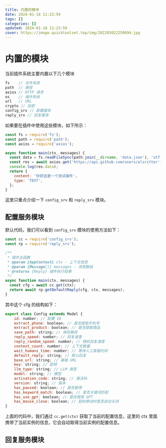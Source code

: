 ```yaml
---
title: 内置的模块
date: 2024-01-18 11:23:59
tags: []
categories: []
updated: 2024-01-18 11:23:59
cover: https://image.quicktoolset.top/img/202203022250694.jpg
---
```


# 内置的模块
当前插件系统主要内置以下几个模块

```js
fs    // 文件系统
path  // 路径
axios // HTTP 请求
os    // 操作系统
url   // URL
crypto // 加密
config_srv // 配置服务
reply_srv // 回复服务
```

如果要在插件中使用这些模块，如下所示：

```js
const fs = require('fs');
const path = require('path');
const axios = require('axios');

async function main(ctx, messages) {
  const data = fs.readFileSync(path.join(__dirname, 'data.json'), 'utf-8');
  const res = await axios.get('https://api.github.com/users/alsritter');
  console.log(res.data);
  return {
    content: '你好这是一个测试插件',
    type: 'TEXT',
  };
}
```

这里只重点介绍一下 `config_srv` 和 `reply_srv` 模块。

## 配置服务模块
默认代码，我们可以看到 `config_srv` 模块的使用方法如下：

```js
const cc = require('config_srv');
const rp = require('reply_srv');

/**
 * 插件主函数
 * @param {AppContext} ctx - 上下文信息
 * @param {Message[]} messages - 消息数组
 * @returns {Reply} 插件执行结果
 */
async function main(ctx, messages) {
  const cfg = await cc.get(ctx);
  return await rp.getDefaultReply(cfg, ctx, messages);
}
```

其中这个 cfg 的结构如下：

```js
export class Config extends Model {
    id: number; // 配置 ID
    extract_phone: boolean; // 是否提取手机号
    extract_product: boolean; // 是否提取商品
    save_path: string; // 保存路径
    reply_speed: number; // 回复速度
    reply_random_speed: number; // 随机回复速度
    context_count: number; // 上下文数量
    wait_humans_time: number; // 等待人工客服时间
    default_reply: string; // 默认回复
    base_url: string; // 基础 URL
    key: string; // 密钥
    llm_type: string; // LLM 类型
    model: string; // 模型
    activation_code: string; // 激活码
    version: string; // 版本
    has_paused: boolean; // 是否暂停
    has_keyword_match: boolean; // 是否关键词匹配
    has_use_gpt: boolean; // 是否使用 GPT
    has_mouse_close: boolean; // 鼠标移动时是否自动关闭
}
```

上面的代码中，我们通过 `cc.get(ctx)` 获取了当前的配置信息，这里的 ctx 里面携带了当前实例的信息，它会自动取得当前实例的配置信息。


## 回复服务模块









